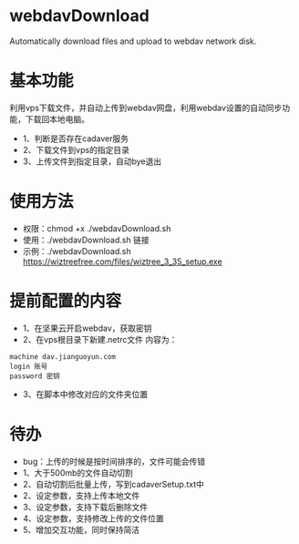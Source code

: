 # webdavDownload
Automatically download files and upload to webdav network disk.

# 基本功能
利用vps下载文件，并自动上传到webdav网盘，利用webdav设置的自动同步功能，下载回本地电脑。
- 1、判断是否存在cadaver服务
- 2、下载文件到vps的指定目录
- 3、上传文件到指定目录，自动bye退出

# 使用方法
- 权限：chmod +x ./webdavDownload.sh
- 使用：./webdavDownload.sh 链接
- 示例：./webdavDownload.sh https://wiztreefree.com/files/wiztree_3_35_setup.exe

# 提前配置的内容
- 1、在坚果云开启webdav，获取密钥
- 2、在vps根目录下新建.netrc文件
内容为：
```shell
machine dav.jianguoyun.com
login 账号
password 密钥
```
- 3、在脚本中修改对应的文件夹位置

# 待办
- bug：上传的时候是按时间排序的，文件可能会传错
- 1、大于500mb的文件自动切割
- 2、自动切割后批量上传，写到cadaverSetup.txt中
- 2、设定参数，支持上传本地文件
- 3、设定参数，支持下载后删除文件
- 4、设定参数，支持修改上传的文件位置
- 5、增加交互功能，同时保持简洁
